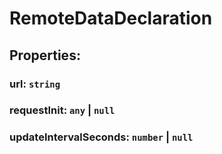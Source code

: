 # **RemoteDataDeclaration**
## **Properties**:
### url: `string`
### requestInit: `any` | `null`
### updateIntervalSeconds: `number` | `null`